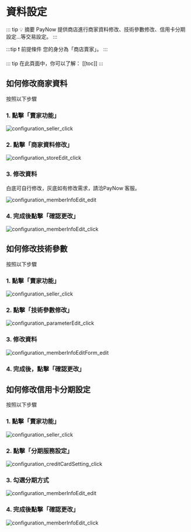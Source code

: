 # 資料設定

::: tip 💡 摘要
PayNow 提供商店進行商家資料修改、技術參數修改、信用卡分期設定...等交易設定。
:::

:::tip ❗ 前提條件
您的身分為「商店賣家」。
:::

::: tip 在此頁面中，你可以了解：
[[toc]]
::: 

## 如何修改商家資料

按照以下步驟
### 1. 點擊「賣家功能」

![configuration_seller_click](./images/configuration/configuration_seller_click.png)

### 2. 點擊「商家資料修改」

![configuration_storeEdit_click](./images/configuration/configuration_storeEdit_click.png)

### 3. 修改資料
白底可自行修改，灰底如有修改需求，請洽PayNow 客服。

![configuration_memberInfoEdit_edit](./images/configuration/configuration_memberInfoEdit_edit.png)

### 4. 完成後點擊「確認更改」

![configuration_memberInfoEdit_click](./images/configuration/configuration_memberInfoEdit_click.png)

## 如何修改技術參數

按照以下步驟
### 1. 點擊「賣家功能」

![configuration_seller_click](./images/configuration/configuration_seller_click.png)

### 2. 點擊「技術參數修改」

![configuration_parameterEdit_click](./images/configuration/configuration_parameterEdit_click.png)

### 3. 修改資料

![configuration_memberInfoEditForm_edit](./images/configuration/configuration_memberInfoEditForm_edit.png)

### 4. 完成後，點擊「確認更改」

## 如何修改信用卡分期設定

按照以下步驟
### 1. 點擊「賣家功能」

![configuration_seller_click](./images/configuration/configuration_seller_click.png)

### 2. 點擊「分期服務設定」

![configuration_creditCardSetting_click](./images/configuration/configuration_creditCardSetting_click.png)

### 3. 勾選分期方式

![configuration_memberInfoEdit_edit](./images/configuration/configuration_memberInfoEdit_edit.png)

### 4. 完成後點擊「確認更改」

![configuration_memberInfoEdit_click](./images/configuration/configuration_memberInfoEdit_click.png)